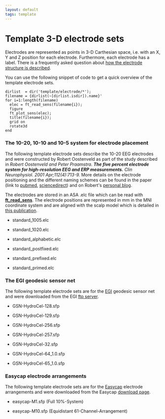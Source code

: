 ```yaml
---
layout: default
tags: template
---
```



# Template 3-D electrode sets

Electrodes are represented as points in 3-D Carthesian space, i.e. with an X, Y and Z position for each electrode. Furthermore, each electrode has a label. There is a frequently asked question about [how the electrode structure is described](/faq/how_are_electrodes_magnetometers_or_gradiometers_described).

You can use the following snippet of code to get a quick overview of the template electrode sets.

	
	dirlist  = dir('template/electrode/*'); 
	filename = {dirlist(~[dirlist.isdir]).name}'
	for i=1:length(filename)
	  elec = ft_read_sens(filename{i});
	  figure
	  ft_plot_sens(elec);
	  title(filename{i});
	  grid on
	  rotate3d
	end



### The 10-20, 10-10 and 10-5 system for electrode placement

The following template electrode sets describe the 10-20 EEG electrodes and were constructed by Robert Oostenveld as part of the study described in *Robert Oostenveld and Peter Praamstra. **The five percent electrode system for high-resolution EEG and ERP measurements.** Clin Neurophysiol. 2001 Apr;112(4):713-9.* More details on the electrode positioning and the different naming schemes can be found in the paper (link to [pubmed](http://www.ncbi.nlm.nih.gov/pubmed/11275545), [sciencedirect](http://www.sciencedirect.com/science/article/pii/S1388245700005277)) and on Robert's [personal blog](http://robertoostenveld.nl/?p=5).

The electrodes are stored in an ASA .elc file  which can be read with **[ft_read_sens](/reference/ft_read_sens)**. The electrode positions are represented in mm in the MNI coordinate system and are aligned with the scalp model which is detailed in [this publication](http://www.ncbi.nlm.nih.gov/pubmed/12842715).     


*  standard_1005.elc

*  standard_1020.elc

*  standard_alphabetic.elc

*  standard_postfixed.elc

*  standard_prefixed.elc

*  standard_primed.elc


### The EGI geodesic sensor net

The following template electrode sets are for the [EGI](http://www.egi.com) geodesic sensor net and were downloaded from the EGI [ftp server](ftp://www.egi.com).


*  GSN-HydroCel-128.sfp

*  GSN-HydroCel-129.sfp

*  GSN-HydroCel-256.sfp

*  GSN-HydroCel-257.sfp

*  GSN-HydroCel-32.sfp

*  GSN-HydroCel-64_1.0.sfp

*  GSN-HydroCel-65_1.0.sfp

### Easycap electrode arrangements

The following template electrode sets are for the [Easycap](http://www.easycap.de/easycap/e/products/products.htm) electrode arrangements and were downloaded from the Easycap [download page](http://www.easycap.de/easycap/e/downloads/electrode_sites_coordinates.htm).


*  easycap-M1.sfp (Full 10%-System)

*  easycap-M10.sfp (Equidistant 61-Channel-Arrangement)


